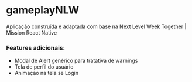 # gameplayNLW
Aplicação construída e adaptada com base na Next Level Week Together | Mission React Native

### Features adicionais:
- Modal de Alert genérico para tratativa de warnings
- Tela de perfil do usuário
- Animação na tela se Login
